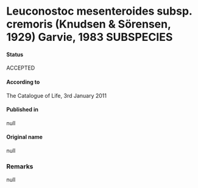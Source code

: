 # Leuconostoc mesenteroides subsp. cremoris (Knudsen & Sörensen, 1929) Garvie, 1983 SUBSPECIES

#### Status
ACCEPTED

#### According to
The Catalogue of Life, 3rd January 2011

#### Published in
null

#### Original name
null

### Remarks
null